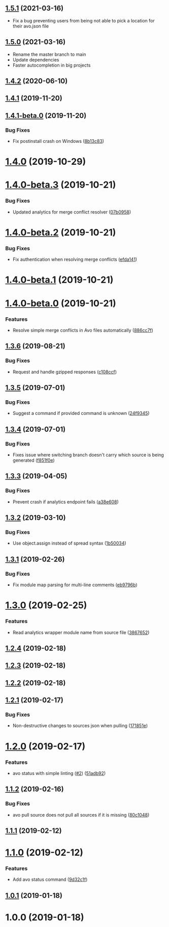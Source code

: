 ## [1.5.1](https://github.com/avohq/avo/compare/1.5.0...1.5.1) (2021-03-16)

* Fix a bug preventing users from being not able to pick a location for their avo.json file

## [1.5.0](https://github.com/avohq/avo/compare/1.4.2...1.5.0) (2021-03-16)

* Rename the master branch to main
* Update dependencies
* Faster autocompletion in big projects

## [1.4.2](https://github.com/avohq/avo/compare/1.4.1...1.4.2) (2020-06-10)



## [1.4.1](https://github.com/avohq/avo/compare/1.4.1-beta.0...1.4.1) (2019-11-20)



## [1.4.1-beta.0](https://github.com/avohq/avo/compare/1.4.0...1.4.1-beta.0) (2019-11-20)


### Bug Fixes

* Fix postinstall crash on Windows ([8b13c83](https://github.com/avohq/avo/commit/8b13c83))



# [1.4.0](https://github.com/avohq/avo/compare/1.4.0-beta.3...1.4.0) (2019-10-29)



# [1.4.0-beta.3](https://github.com/avohq/avo/compare/1.4.0-beta.2...1.4.0-beta.3) (2019-10-21)


### Bug Fixes

* Updated analytics for merge conflict resolver ([07b0958](https://github.com/avohq/avo/commit/07b0958))



# [1.4.0-beta.2](https://github.com/avohq/avo/compare/1.4.0-beta.1...1.4.0-beta.2) (2019-10-21)


### Bug Fixes

* Fix authentication when resolving merge conflicts ([efda141](https://github.com/avohq/avo/commit/efda141))



# [1.4.0-beta.1](https://github.com/avohq/avo/compare/1.4.0-beta.0...1.4.0-beta.1) (2019-10-21)



# [1.4.0-beta.0](https://github.com/avohq/avo/compare/1.3.6...1.4.0-beta.0) (2019-10-21)


### Features

* Resolve simple merge conflicts in Avo files automatically ([886cc7f](https://github.com/avohq/avo/commit/886cc7f))



## [1.3.6](https://github.com/avohq/avo/compare/1.3.5...1.3.6) (2019-08-21)


### Bug Fixes

* Request and handle gzipped responses ([c108ccf](https://github.com/avohq/avo/commit/c108ccf))



## [1.3.5](https://github.com/avohq/avo/compare/1.3.4...1.3.5) (2019-07-01)


### Bug Fixes

* Suggest a command if provided command is unknown ([24f9345](https://github.com/avohq/avo/commit/24f9345))



## [1.3.4](https://github.com/avohq/avo/compare/1.3.3...1.3.4) (2019-07-01)


### Bug Fixes

* Fixes issue where switching branch doesn't carry which source is being generated ([f851f0e](https://github.com/avohq/avo/commit/f851f0e))



## [1.3.3](https://github.com/avohq/avo/compare/1.3.2...1.3.3) (2019-04-05)


### Bug Fixes

* Prevent crash if analytics endpoint fails ([a38e608](https://github.com/avohq/avo/commit/a38e608))



## [1.3.2](https://github.com/avohq/avo/compare/1.3.1...1.3.2) (2019-03-10)


### Bug Fixes

* Use object.assign instead of spread syntax ([1b50034](https://github.com/avohq/avo/commit/1b50034))



## [1.3.1](https://github.com/avohq/avo/compare/1.3.0...1.3.1) (2019-02-26)


### Bug Fixes

* Fix module map parsing for multi-line comments ([eb9796b](https://github.com/avohq/avo/commit/eb9796b))



# [1.3.0](https://github.com/avohq/avo/compare/1.2.4...1.3.0) (2019-02-25)


### Features

* Read analytics wrapper module name from source file ([3867652](https://github.com/avohq/avo/commit/3867652))



## [1.2.4](https://github.com/avohq/avo/compare/1.2.3...1.2.4) (2019-02-18)



## [1.2.3](https://github.com/avohq/avo/compare/1.2.2...1.2.3) (2019-02-18)



## [1.2.2](https://github.com/avohq/avo/compare/1.2.1...1.2.2) (2019-02-18)



## [1.2.1](https://github.com/avohq/avo/compare/1.2.0...1.2.1) (2019-02-17)


### Bug Fixes

* Non-destructive changes to sources json when pulling ([171851e](https://github.com/avohq/avo/commit/171851e))



# [1.2.0](https://github.com/avohq/avo/compare/1.1.2...1.2.0) (2019-02-17)


### Features

* avo status with simple linting ([#2](https://github.com/avohq/avo/issues/2)) ([51adb92](https://github.com/avohq/avo/commit/51adb92))



## [1.1.2](https://github.com/avohq/avo/compare/1.1.1...1.1.2) (2019-02-16)


### Bug Fixes

* avo pull source does not pull all sources if it is missing ([80c1048](https://github.com/avohq/avo/commit/80c1048))



## [1.1.1](https://github.com/avohq/avo/compare/1.1.0...1.1.1) (2019-02-12)



# [1.1.0](https://github.com/avohq/avo/compare/1.0.1...1.1.0) (2019-02-12)


### Features

* Add avo status command ([9d32c1f](https://github.com/avohq/avo/commit/9d32c1f))



## [1.0.1](https://github.com/avohq/avo/compare/1.0.0...1.0.1) (2019-01-18)



# 1.0.0 (2019-01-18)
